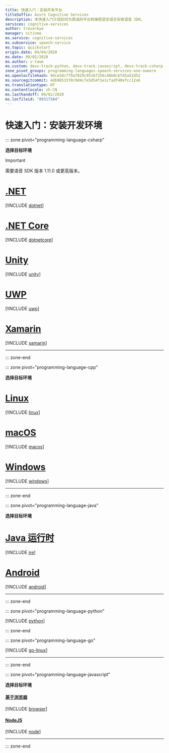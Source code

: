 ```yaml
---
title: 快速入门：安装开发平台
titleSuffix: Azure Cognitive Services
description: 本快速入门介绍如何为首选的平台和编程语言组合安装语音 SDK。
services: cognitive-services
author: trevorbye
manager: nitinme
ms.service: cognitive-services
ms.subservice: speech-service
ms.topic: quickstart
origin.date: 04/04/2020
ms.date: 09/02/2020
ms.author: v-tawe
ms.custom: devx-track-python, devx-track-javascript, devx-track-csharp
zone_pivot_groups: programming-languages-speech-services-one-nomore
ms.openlocfilehash: 9dce3dc779a7029c9516f256c46b0cbfd5a52d52
ms.sourcegitcommit: 4db9853370c9d4c7e5d54f1e1cfadf40efcc12a6
ms.translationtype: HT
ms.contentlocale: zh-CN
ms.lasthandoff: 09/02/2020
ms.locfileid: "89317584"
---
```

# <a name="quickstart-setup-development-environment"></a>快速入门：安装开发环境

::: zone pivot="programming-language-csharp"

**选择目标环境**

> [!IMPORTANT]
> 需要语音 SDK 版本 1.11.0 或更高版本。

# <a name="net"></a>[.NET](#tab/dotnet)

[!INCLUDE [dotnet](../includes/quickstarts/platform/csharp-dotnet-windows.md)]

# <a name="net-core"></a>[.NET Core](#tab/dotnetcore)

[!INCLUDE [dotnetcore](../includes/quickstarts/platform/csharp-dotnetcore-windows.md)]

# <a name="unity"></a>[Unity](#tab/unity)

[!INCLUDE [unity](../includes/quickstarts/platform/csharp-unity.md)]

# <a name="uwp"></a>[UWP](#tab/uwp)

[!INCLUDE [uwp](../includes/quickstarts/platform/csharp-uwp.md)]

# <a name="xamarin"></a>[Xamarin](#tab/xaml)

[!INCLUDE [xamarin](../includes/quickstarts/platform/csharp-xamarin.md)]

* * *
::: zone-end

::: zone pivot="programming-language-cpp"

**选择目标环境**

# <a name="linux"></a>[Linux](#tab/linux)

[!INCLUDE [linux](../includes/quickstarts/platform/cpp-linux.md)]

# <a name="macos"></a>[macOS](#tab/macos)

[!INCLUDE [macos](../includes/quickstarts/platform/cpp-macos.md)]

# <a name="windows"></a>[Windows](#tab/windows)

[!INCLUDE [windows](../includes/quickstarts/platform/cpp-windows.md)]

* * *
::: zone-end

::: zone pivot="programming-language-java"

**选择目标环境**

# <a name="java-runtime"></a>[Java 运行时](#tab/jre)

[!INCLUDE [jre](../includes/quickstarts/platform/java-jre.md)]

# <a name="android"></a>[Android](#tab/android)

[!INCLUDE [android](../includes/quickstarts/platform/java-android.md)]

* * *
::: zone-end

::: zone pivot="programming-language-python"

[!INCLUDE [python](../includes/quickstarts/platform/python.md)]

::: zone-end

::: zone pivot="programming-language-go"

[!INCLUDE [go-linux](../includes/quickstarts/platform/go-linux.md)]

* * *
::: zone-end

::: zone pivot="programming-language-javascript"

**选择目标环境**

#### <a name="browser-based"></a>[基于浏览器](#tab/browser)

[!INCLUDE [browser](../includes/quickstarts/platform/javascript-browser.md)]

#### <a name="nodejs"></a>[NodeJS](#tab/nodejs)

[!INCLUDE [node](../includes/quickstarts/platform/javascript-node.md)]

* * *
::: zone-end
